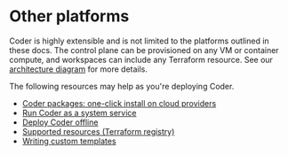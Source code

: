 # Other platforms

Coder is highly extensible and is not limited to the platforms outlined in these docs. The control plane can be provisioned on any VM or container compute, and workspaces can include any Terraform resource. See our [architecture diagram](../about/architecture.md) for more details.

The following resources may help as you're deploying Coder.

- [Coder packages: one-click install on cloud providers](https://github.com/coder/packages)
- [Run Coder as a system service](../install/packages.md)
- [Deploy Coder offline](../install/offline.md)
- [Supported resources (Terraform registry)](https://registry.terraform.io)
- [Writing custom templates](../templates/index.md)
